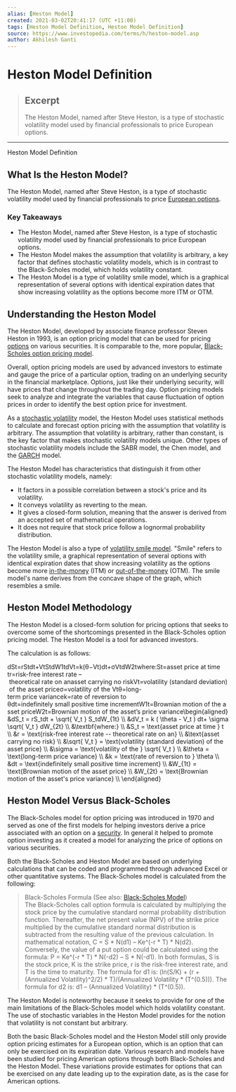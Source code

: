 ```yaml
---
alias: [Heston Model]
created: 2021-03-02T20:41:17 (UTC +11:00)
tags: [Heston Model Definition, Heston Model Definition]
source: https://www.investopedia.com/terms/h/heston-model.asp
author: Akhilesh Ganti
---
```


# Heston Model Definition

> ## Excerpt
> The Heston Model, named after Steve Heston, is a type of stochastic volatility model used by financial professionals to price European options.

---

Heston Model Definition
## What Is the Heston Model?

The Heston Model, named after Steve Heston, is a type of stochastic volatility model used by financial professionals to price [European options](https://www.investopedia.com/terms/e/europeanoption.asp).

### Key Takeaways

-   The Heston Model, named after Steve Heston, is a type of stochastic volatility model used by financial professionals to price European options.
-   The Heston Model makes the assumption that volatility is arbitrary, a key factor that defines stochastic volatility models, which is in contrast to the Black-Scholes model, which holds volatility constant.
-   The Heston Model is a type of volatility smile model, which is a graphical representation of several options with identical expiration dates that show increasing volatility as the options become more ITM or OTM.

## Understanding the Heston Model

The Heston Model, developed by associate finance professor Steven Heston in 1993, is an option pricing model that can be used for pricing [options](https://www.investopedia.com/terms/o/option.asp) on various securities. It is comparable to the, more popular, [Black-Scholes option pricing model](https://www.investopedia.com/terms/b/blackscholes.asp).

Overall, option pricing models are used by advanced investors to estimate and gauge the price of a particular option, trading on an underlying security in the financial marketplace. Options, just like their underlying security, will have prices that change throughout the trading day. Option pricing models seek to analyze and integrate the variables that cause fluctuation of option prices in order to identify the best option price for investment.

As a [stochastic volatility](https://www.investopedia.com/terms/s/stochastic-volatility.asp) model, the Heston Model uses statistical methods to calculate and forecast option pricing with the assumption that volatility is arbitrary. The assumption that volatility is arbitrary, rather than constant, is the key factor that makes stochastic volatility models unique. Other types of stochastic volatility models include the SABR model, the Chen model, and the [GARCH](https://www.investopedia.com/terms/g/generalalizedautogregressiveconditionalheteroskedasticity.asp) model.

The Heston Model has characteristics that distinguish it from other stochastic volatility models, namely:

-   It factors in a possible correlation between a stock's price and its volatility.
-   It conveys volatility as reverting to the mean.
-   It gives a closed-form solution, meaning that the answer is derived from an accepted set of mathematical operations.
-   It does not require that stock price follow a lognormal probability distribution.

The Heston Model is also a type of [volatility smile model](https://www.investopedia.com/terms/v/volatilitysmile.asp). "Smile" refers to the volatility smile, a graphical representation of several options with identical expiration dates that show increasing volatility as the options become more [in-the-money](https://www.investopedia.com/terms/i/inthemoney.asp) (ITM) or [out-of-the-money](https://www.investopedia.com/terms/o/outofthemoney.asp) (OTM). The smile model's name derives from the concave shape of the graph, which resembles a smile.

## Heston Model Methodology

The Heston Model is a closed-form solution for pricing options that seeks to overcome some of the shortcomings presented in the Black-Scholes option pricing model. The Heston Model is a tool for advanced investors.

The calculation is as follows:

dSt\=rStdt+VtStdW1tdVt\=k(θ−Vt)dt+σVtdW2twhere:St\=asset price at time tr\=risk-free interest rate – theoretical rate on anasset carrying no riskVt\=volatility (standard deviation) of the asset priceσ\=volatility of the Vtθ\=long-term price variancek\=rate of reversion to θdt\=indefinitely small positive time incrementW1t\=Brownian motion of the asset priceW2t\=Brownian motion of the asset’s price variance\\begin{aligned} &dS\_t = rS\_tdt + \\sqrt{ V\_t } S\_tdW\_{1t} \\\\ &dV\_t = k ( \\theta - V\_t ) dt+ \\sigma \\sqrt{ V\_t } dW\_{2t} \\\\ &\\textbf{where:} \\\\ &S\_t = \\text{asset price at time } t \\\\ &r = \\text{risk-free interest rate -- theoretical rate on an} \\\\ &\\text{asset carrying no risk} \\\\ &\\sqrt{ V\_t } = \\text{volatility (standard deviation) of the asset price} \\\\ &\\sigma = \\text{volatility of the } \\sqrt{ V\_t } \\\\ &\\theta = \\text{long-term price variance} \\\\ &k = \\text{rate of reversion to } \\theta \\\\ &dt = \\text{indefinitely small positive time increment} \\\\ &W\_{1t} = \\text{Brownian motion of the asset price} \\\\ &W\_{2t} = \\text{Brownian motion of the asset's price variance} \\\\ \\end{aligned}

## Heston Model Versus Black-Scholes

The Black-Scholes model for option pricing was introduced in 1970 and served as one of the first models for helping investors derive a price associated with an option on a [security](https://www.investopedia.com/terms/s/security.asp). In general it helped to promote option investing as it created a model for analyzing the price of options on various securities.

Both the Black-Scholes and Heston Model are based on underlying calculations that can be coded and programmed through advanced Excel or other quantitative systems. The Black-Scholes model is calculated from the following:

> Black-Scholes Formula (See also: [Black-Scholes Model](https://www.investopedia.com/terms/b/blackscholes.asp))  
> The Black-Scholes call option formula is calculated by multiplying the stock price by the cumulative standard normal probability distribution function. Thereafter, the net present value (NPV) of the strike price multiplied by the cumulative standard normal distribution is subtracted from the resulting value of the previous calculation. In mathematical notation, C = S \* N(d1) – Ke^(-r \* T) \* N(d2). Conversely, the value of a put option could be calculated using the formula: P = Ke^(-r \* T) \* N(-d2) – S \* N(-d1). In both formulas, S is the stock price, K is the strike price, r is the risk-free interest rate, and T is the time to maturity. The formula for d1 is: (ln(S/K) + (r + (Annualized Volatility)^2/2) \* T)/(Annualized Volatility \* (T^(0.5))). The formula for d2 is: d1 – (Annualized Volatility) \* (T^(0.5)).

The Heston Model is noteworthy because it seeks to provide for one of the main limitations of the Black-Scholes model which holds volatility constant. The use of stochastic variables in the Heston Model provides for the notion that volatility is not constant but arbitrary.

Both the basic Black-Scholes model and the Heston Model still only provide option pricing estimates for a European option, which is an option that can only be exercised on its expiration date. Various research and models have been studied for pricing American options through both Black-Scholes and the Heston Model. These variations provide estimates for options that can be exercised on any date leading up to the expiration date, as is the case for American options.
